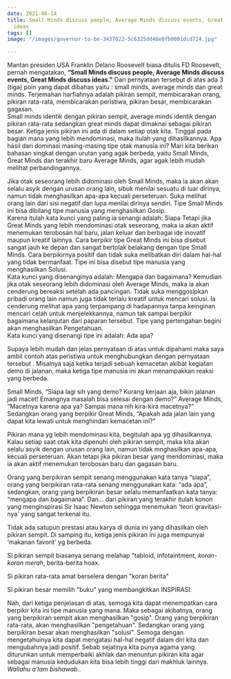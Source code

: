 ```yaml
---
date: 2021-06-14
title: Small Minds discuss people, Average Minds discuss events, Great Minds discuss
  ideas
tags: []
image: "/images/governor-to-be-3437022-5c6325dd46e0fb0001dcd724.jpg"

---
```

Mantan presiden USA Franklin Delano Roosevelt biasa ditulis FD Roosevelt, pernah mengatakan, **“Small Minds discuss people, Average Minds discuss events, Great Minds discuss ideas."** Dari pernyataan tersebut di atas ada 3 (tiga) poin yang dapat dibahas yaitu : small minds, average minds dan great minds. Terjemahan harfiahnya adalah pikiran sempit, membicarakan orang, pikiran rata-rata, membicarakan peristiwa, pikiran besar, membicarakan gagasan.   
Small minds identik dengan pikiran sempit, average minds identik dengan pikiran rata-rata sedangkan great minds dapat dimaknai sebagai pikiran besar. Ketiga jenis pikiran ini ada di dalam setiap otak kita. Tinggal pada bagian mana yang lebih mendominasi, maka itulah yang dihasilkannya. Apa hasil dari dominasi masing-masing tipe otak manusia ini? Mari kita  berikan bahasan singkat  dengan urutan yang agak berbeda, yaitu Small Minds, Great Minds dan terakhir baru Average Minds, agar agak lebih mudah melihat perbandingannya.

Jika otak seseorang lebih didominasi oleh Small Minds, maka ia akan akan selalu asyik dengan urusan orang lain, sibuk menilai sesuatu di luar dirinya, namun tidak menghasilkan apa-apa kecuali perseteruan. Suka melihat orang lain dari sisi negatif dan lupa menilai dirinya sendiri. Tipe Small Minds ini bisa dibilang tipe manusia yang menghasilkan Gosip.  
Karena itulah kata kunci yang paling ia senangi adalah: Siapa Tetapi jika Great Minds yang lebih mendominasi otak seseorang, maka ia akan aktif menemukan terobosan hal baru, jalan keluar dan berbagai ide inovatif maupun kreatif lainnya. Cara berpikir tipe Great Minds ini bisa disebut sangat jauh ke depan dan sangat bertolak belakang dengan tipe Small Minds. Cara berpikirnya positif dan tidak suka melibatkan diri dalam hal-hal yang tidak bermanfaat. Tipe ini bisa disebut tipe manusia yang menghasilkan Solusi.  
Kata kunci yang disenanginya adalah: Mengapa dan bagaimana? Kemudian jika otak seseorang lebih didominasi oleh Average Minds, maka ia akan cenderung bereaksi setelah ada pancingan. Tidak suka menggosipkan pribadi orang lain namun juga tidak terlalu kreatif untuk mencari solusi. Ia cenderung melihat apa yang terpampang di hadapannya tanpa keinginan mencari celah untuk menjelekkannya, namun tak sampai berpikir bagaimana kelanjutan dari paparan tersebut. Tipe yang pertengahan begini akan menghasilkan Pengetahuan.  
Kata kunci yang disenangi tipe ini adalah: Ada apa?

Supaya lebih mudah dan jelas pernyataan di atas untuk dipahami maka saya ambil contoh atas peristiwa untuk menghubungkan dengan pernyataan tersebut . Misalnya saja ketika terjadi sebuah kemacetan akibat kegiatan demo di jalanan, maka ketiga tipe manusia ini akan menampakkan reaksi yang berbeda.

Small Minds, “Siapa lagi sih yang demo? Kurang kerjaan aja, bikin jalanan jadi macet! Emangnya masalah bisa selesai dengan demo?” Average Minds, “Macetnya karena apa ya? Sampai mana nih kira-kira macetnya?” Sedangkan orang yang berpikir Great Minds, “Apakah ada jalan lain yang dapat kita lewati untuk menghindari kemacetan ini?”

Pikiran mana yg lebih mendominasi kita, begitulah apa yg dihasilkannya. Kalau setiap saat otak kita dipenuhi oleh pikiran sempit, maka kita akan selalu asyik dengan urusan orang lain, namun tidak mnghasilkan apa-apa, kecuali perseteruan. Akan tetapi jika pikiran besar yang mendominasi, maka ia akan aktif menemukan terobosan baru dan gagasan baru.

Orang yang berpikiran sempit senang menggunakan kata tanya “siapa”, orang yang berpikiran rata-rata senang menggunakan kata: “ada apa”, sedangkan, orang yang berpikiran besar selalu memanfaatkan kata tanya: “mengapa dan bagaimana”. Dan... dari pikiran yang terakhir itulah konon yang menginspirasi Sir Isaac Newton sehingga menemukan 'teori gravitasi-nya' yang sangat terkenal itu.

Tidak ada satupun prestasi atau karya di dunia ini yang dihasilkan oleh pikiran sempit. Di samping itu, ketiga jenis pikiran ini juga mempunyai ‘makanan favorit' yg berbeda.

Si pikiran sempit biasanya senang melahap "tabloid, infotaintment, _koran-koran merah_, berita-berita hoax. 

Si pikiran rata-rata amat berselera dengan "koran berita"

Si pikiran besar memilih "buku" yang membangkitkan INSPIRASI.

Nah, dari ketiga penjelasan di atas, semoga kita dapat menempatkan cara berpikir kita ini tipe manusia yang mana. Maka sebagai akibatnya, orang yang berpikiran sempit akan menghasilkan "gosip". Orang yang berpikiran rata-rata, akan menghasilkan "pengetahuan". Sedangkan orang yang berpikiran besar akan menghasilkan "solusi".  Semoga dengan mengetahuinya kita dapat mengatasi hal-hal negatif dalam diri kita dan mengubahnya jadi positif. Sebab sejatinya kita punya agama yang diturunkan untuk memperbaiki akhlak dan menuntun pikiran kita agar sebagai manusia kedudukan kita bisa lebih tinggi dari makhluk lainnya. _Wallahu a'lam bishawab.._